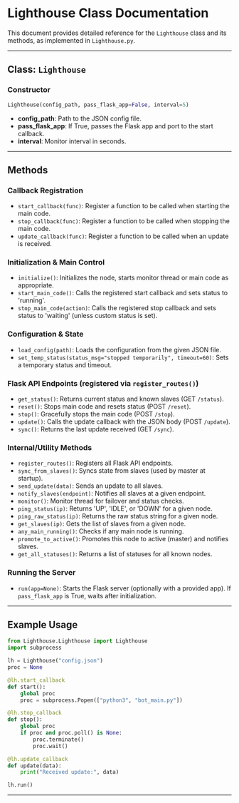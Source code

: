 # Lighthouse Class Documentation

This document provides detailed reference for the `Lighthouse` class and its methods, as implemented in `Lighthouse.py`.

---

## Class: `Lighthouse`

### Constructor
```python
Lighthouse(config_path, pass_flask_app=False, interval=5)
```
- **config_path**: Path to the JSON config file.
- **pass_flask_app**: If True, passes the Flask app and port to the start callback.
- **interval**: Monitor interval in seconds.

---

## Methods

### Callback Registration
- `start_callback(func)`: Register a function to be called when starting the main code.
- `stop_callback(func)`: Register a function to be called when stopping the main code.
- `update_callback(func)`: Register a function to be called when an update is received.

### Initialization & Main Control
- `initialize()`: Initializes the node, starts monitor thread or main code as appropriate.
- `start_main_code()`: Calls the registered start callback and sets status to 'running'.
- `stop_main_code(action)`: Calls the registered stop callback and sets status to 'waiting' (unless custom status is set).

### Configuration & State
- `load_config(path)`: Loads the configuration from the given JSON file.
- `set_temp_status(status_msg="stopped temporarily", timeout=60)`: Sets a temporary status and timeout.

### Flask API Endpoints (registered via `register_routes()`)
- `get_status()`: Returns current status and known slaves (GET `/status`).
- `reset()`: Stops main code and resets status (POST `/reset`).
- `stop()`: Gracefully stops the main code (POST `/stop`).
- `update()`: Calls the update callback with the JSON body (POST `/update`).
- `sync()`: Returns the last update received (GET `/sync`).

### Internal/Utility Methods
- `register_routes()`: Registers all Flask API endpoints.
- `sync_from_slaves()`: Syncs state from slaves (used by master at startup).
- `send_update(data)`: Sends an update to all slaves.
- `notify_slaves(endpoint)`: Notifies all slaves at a given endpoint.
- `monitor()`: Monitor thread for failover and status checks.
- `ping_status(ip)`: Returns 'UP', 'IDLE', or 'DOWN' for a given node.
- `ping_raw_status(ip)`: Returns the raw status string for a given node.
- `get_slaves(ip)`: Gets the list of slaves from a given node.
- `any_main_running()`: Checks if any main node is running.
- `promote_to_active()`: Promotes this node to active (master) and notifies slaves.
- `get_all_statuses()`: Returns a list of statuses for all known nodes.

### Running the Server
- `run(app=None)`: Starts the Flask server (optionally with a provided app). If `pass_flask_app` is True, waits after initialization.

---

## Example Usage

```python
from Lighthouse.Lighthouse import Lighthouse
import subprocess

lh = Lighthouse("config.json")
proc = None

@lh.start_callback
def start():
    global proc
    proc = subprocess.Popen(["python3", "bot_main.py"])

@lh.stop_callback
def stop():
    global proc
    if proc and proc.poll() is None:
        proc.terminate()
        proc.wait()

@lh.update_callback
def update(data):
    print("Received update:", data)

lh.run()
```

---
